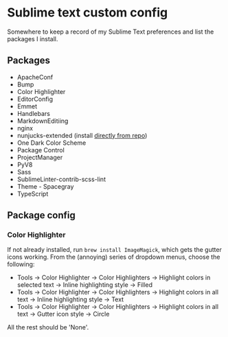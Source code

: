 # Sublime text custom config

Somewhere to keep a record of my Sublime Text preferences and list the packages I install.

## Packages

+ ApacheConf
+ Bump
+ Color Highlighter
+ EditorConfig
+ Emmet
+ Handlebars
+ MarkdownEditiing
+ nginx
+ nunjucks-extended (install [directly from repo](https://github.com/thecodechef/nunjucks-extended))
+ One Dark Color Scheme
+ Package Control
+ ProjectManager
+ PyV8
+ Sass
+ SublimeLinter-contrib-scss-lint
+ Theme - Spacegray
+ TypeScript

## Package config

### Color Highlighter

If not already installed, run `brew install ImageMagick`, which gets the gutter icons working. From the (annoying) series of dropdown menus, choose the following:

+ Tools → Color Highlighter → Color Highlighters → Highlight colors in selected text → Inline highlighting style → Filled
+ Tools → Color Highlighter → Color Highlighters → Highlight colors in all text → Inline highlighting style → Text
+ Tools → Color Highlighter → Color Highlighters → Highlight colors in all text → Gutter icon style → Circle

All the rest should be 'None'.
